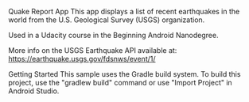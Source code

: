 Quake Report App
This app displays a list of recent earthquakes in the world from the U.S. Geological Survey (USGS) organization.

Used in a Udacity course in the Beginning Android Nanodegree.

More info on the USGS Earthquake API available at: https://earthquake.usgs.gov/fdsnws/event/1/


Getting Started
This sample uses the Gradle build system. To build this project, use the "gradlew build" command or use "Import Project" in Android Studio.

